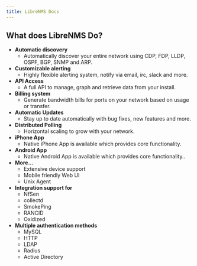 ```yaml
---
title: LibreNMS Docs
---
```

<script type="text/javascript">(function(w,s){var e=document.createElement("script");e.type="text/javascript";e.async=true;e.src="https://cdn.pagesense.io/js/webally/f2527eebee974243853bcd47b32631f4.js";var x=document.getElementsByTagName("script")[0];x.parentNode.insertBefore(e,x);})(window,"script");</script>

## What does LibreNMS Do?

- **Automatic discovery**
  - Automatically discover your entire network using CDP, FDP, LLDP, OSPF, BGP, SNMP and ARP.
- **Customizable alerting**
  - Highly flexible alerting system, notify via email, irc, slack and more.
- **API Access**
  - A full API to manage, graph and retrieve data from your install.
- **Billing system**
  - Generate bandwidth bills for ports on your network based on usage or transfer.
- **Automatic Updates**
  - Stay up to date automatically with bug fixes, new features and more.
- **Distributed Polling**
  - Horizontal scaling to grow with your network.
- **iPhone App**
  - Native iPhone App is available which provides core functionality.
- **Android App**
  - Native Android App is available which provides core functionality..
- **More...**
  - Extensive device support
  - Mobile friendly Web UI
  - Unix Agent
- **Integration support for**
  - NfSen
  - collectd
  - SmokePing
  - RANCID
  - Oxidized
- **Multiple authentication methods**
  - MySQL
  - HTTP
  - LDAP
  - Radius
  - Active Directory
